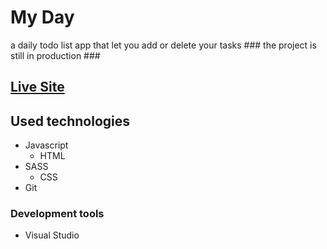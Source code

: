 # My Day #

a daily todo list app that let you add or delete your tasks ### the project is still in production ###

[Live Site](https://a2uuz.github.io/jsdom/)
------------------------------------

## Used technologies ##
* Javascript 
	* HTML
* SASS 
	* CSS	
* Git 

### Development tools ###

* Visual Studio

